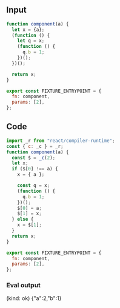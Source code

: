 
## Input

```javascript
function component(a) {
  let x = {a};
  (function () {
    let q = x;
    (function () {
      q.b = 1;
    })();
  })();

  return x;
}

export const FIXTURE_ENTRYPOINT = {
  fn: component,
  params: [2],
};

```

## Code

```javascript
import _r from "react/compiler-runtime";
const { c: _c } = _r;
function component(a) {
  const $ = _c(2);
  let x;
  if ($[0] !== a) {
    x = { a };

    const q = x;
    (function () {
      q.b = 1;
    })();
    $[0] = a;
    $[1] = x;
  } else {
    x = $[1];
  }
  return x;
}

export const FIXTURE_ENTRYPOINT = {
  fn: component,
  params: [2],
};

```
      
### Eval output
(kind: ok) {"a":2,"b":1}